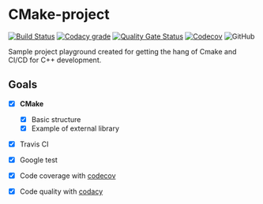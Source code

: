 # CMake-project

[![Build Status](https://travis-ci.org/MaciejZj/CMake-project.svg?branch=master)](https://travis-ci.com/MaciejZj/CMake-project)
[![Codacy grade](https://img.shields.io/codacy/grade/05ed6988cf4b4f98a46baab50392f9c3)](https://www.codacy.com/manual/MaciejZj/CMake-project?utm_source=github.com&amp;utm_medium=referral&amp;utm_content=MaciejZj/CMake-project&amp;utm_campaign=Badge_Grade)
[![Quality Gate Status](https://sonarcloud.io/api/project_badges/measure?project=MaciejZj_CMake-project&metric=alert_status)](https://sonarcloud.io/dashboard?id=MaciejZj_CMake-project)
[![Codecov](https://img.shields.io/codecov/c/github/MaciejZj/CMake-project)](https://codecov.io/gh/MaciejZj/CMake-project)
![GitHub](https://img.shields.io/github/license/MaciejZj/CMake-project)

Sample project playground created for getting the hang of Cmake and CI/CD for C++ development.

## Goals

- [x] **CMake**

  - [x] Basic structure
  - [x] Example of external library

- [x] Travis CI

- [x] Google test

- [x] Code coverage with [codecov](https://codecov.io)

- [x] Code quality with [codacy](https://www.codacy.com)

